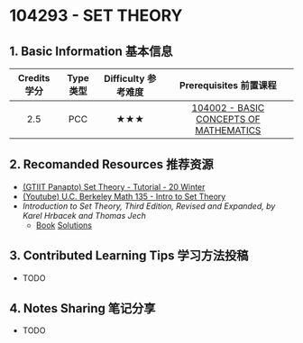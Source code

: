 # 104293 - SET THEORY

## 1. Basic Information 基本信息

| Credits 学分 | Type 类型 | Difficulty 参考难度 |                Prerequisites 前置课程                |
| :----------: | :-------: | :-----------------: | :--------------------------------------------------: |
|     2.5      |    PCC    |         ★★★         | [104002 - BASIC CONCEPTS OF MATHEMATICS](./basic.md) |

## 2. Recomanded Resources 推荐资源

-   [(GTIIT Panapto) Set Theory - Tutorial - 20 Winter](https://panopto.gtiit.edu.cn/Panopto/Pages/Sessions/List.aspx#folderID=%228d0edca9-252d-4852-af54-ac4e00b26b99%22&maxResults=250)
-   [(Youtube) U.C. Berkeley Math 135 - Intro to Set Theory](https://www.youtube.com/playlist?list=PLjJhPCaCziSQyON7NLc8Ac8ibdm6_iDQf)
-   *Introduction to Set Theory, Third Edition, Revised and Expanded, by Karel Hrbacek and Thomas Jech*
    -   [Book](https://z-library.sk/book/4984968/bba543/introduction-to-set-theory-third-edition-revised-and-expanded.html) [Solutions](https://jianfeishen.weebly.com/uploads/4/7/2/6/4726705/set-theory.pdf)


## 3. Contributed Learning Tips 学习方法投稿

-   TODO

## 4. Notes Sharing 笔记分享

-   TODO